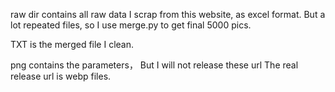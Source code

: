 raw dir contains all raw data I scrap from this website, as excel format.
But a lot repeated files, so I use merge.py to get final 5000 pics.

TXT is the merged file I clean.

png contains the parameters， But I will not release these url
The real release url is webp files.